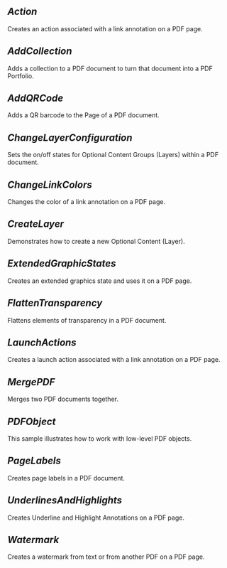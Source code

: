 ## ***Action***
Creates an action associated with a link annotation on a PDF page.

## ***AddCollection***
Adds a collection to a PDF document to turn that document into a PDF Portfolio.

## ***AddQRCode***
Adds a QR barcode to the Page of a PDF document.

## ***ChangeLayerConfiguration***
Sets the on/off states for Optional Content Groups (Layers) within a PDF document.

## ***ChangeLinkColors***
Changes the color of a link annotation on a PDF page.

## ***CreateLayer***
Demonstrates how to create a new Optional Content (Layer).

## ***ExtendedGraphicStates***
Creates an extended graphics state and uses it on a PDF page.

## ***FlattenTransparency***
Flattens elements of transparency in a PDF document.

## ***LaunchActions***
Creates a launch action associated with a link annotation on a PDF page.

## ***MergePDF***
Merges two PDF documents together.

## ***PDFObject***
This sample illustrates how to work with low-level PDF objects.

## ***PageLabels***
Creates page labels in a PDF document.

## ***UnderlinesAndHighlights***
Creates Underline and Highlight Annotations on a PDF page.

## ***Watermark***
Creates a watermark from text or from another PDF on a PDF page.
